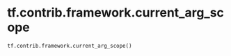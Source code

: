 <div itemscope itemtype="http://developers.google.com/ReferenceObject">
<meta itemprop="name" content="tf.contrib.framework.current_arg_scope" />
<meta itemprop="path" content="Stable" />
</div>

# tf.contrib.framework.current_arg_scope

``` python
tf.contrib.framework.current_arg_scope()
```

